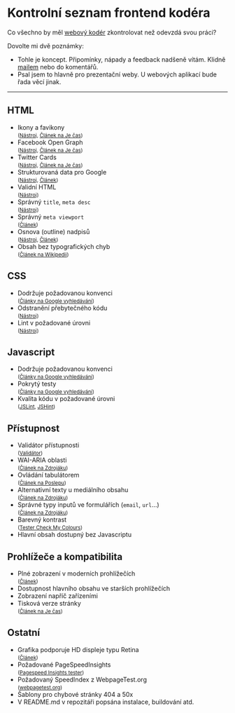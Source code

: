 # Kontrolní seznam frontend kodéra

Co všechno by měl [webový kodér](/prirucka/webovy-koder) zkontrolovat než odevzdá svou práci?

Dovolte mi dvě poznámky:

- Tohle je koncept. Připomínky, nápady a feedback nadšeně vítám. Klidně [mailem](mailto:martin@vzhurudolu.cz) nebo do komentářů.
- Psal jsem to hlavně pro prezentační weby. U webových aplikací bude řada věcí jinak.

---

## HTML

- Ikony a favikony  
<small>([Nástroj](http://realfavicongenerator.net/ "Real Favicon Generator"), [Článek na Je čas](http://jecas.cz/favicon "Ikona stránky"))</small>
- Facebook Open Graph  
<small>([Nástroj](https://developers.facebook.com/tools/debug/ "Facebook Debugger"), [Článek na Je čas](http://jecas.cz/nahled-odkazu "Náhled odkazu při sdílení na sociálních sítích"))</small>
- Twitter Cards  
<small>([Nástroj](https://cards-dev.twitter.com/validator "Card validator"), [Článek  na Je čas](http://jecas.cz/nahled-odkazu "Náhled odkazu při sdílení na sociálních sítích"))</small>
- Strukturovaná data pro Google  
<small>([Nástroj](https://developers.google.com/structured-data/testing-tool/ "Structured Data Testing Tool"), [Článek](http://www.vzhurudolu.cz/prirucka/rich-snippets "Rich Snippets"))</small>
- Validní HTML  
<small>([Nástroj](https://validator.w3.org/ "W3 Markup Validator"))</small>
- Správný `title`, `meta desc`  
<small>([Nástroj](http://www.w3.org/2003/12/semantic-extractor.html "W3 Semantic Extractor"))</small>
- Správný `meta viewport`  
<small>([Článek](viewport-meta.md "Meta Viewport"))</small>
- Osnova (outline) nadpisů  
<small>([Nástroj](https://gsnedders.html5.org/outliner/ "HTML5 Outliner"), [Článek]( http://www.vzhurudolu.cz/blog/25-vice-h1))</small>
- Obsah bez typografických chyb  
<small>([Článek na Wikipedii](https://cs.wikipedia.org/wiki/Wikipedie:Typografick%C3%A9_rady "Typografické rady"))</small>

## CSS

- Dodržuje požadovanou konvenci  
<small>([Články na Google vyhledávání](https://www.google.cz/webhp?ion=1&espv=2&ie=UTF-8#q=css%20code%20standards))</small>
- Odstranění přebytečného kódu  
<small>([Nástroj](https://unused-css.com/))</small>
- Lint v požadované úrovni  
<small>([Nástroj](http://csslint.net/))</small>

## Javascript

- Dodržuje požadovanou konvenci  
<small>([Články na Google vyhledávání](https://www.google.cz/webhp?ion=1&espv=2&ie=UTF-8#q=javascript%20code%20standards))</small>
- Pokrytý testy  
<small>([Články na Google vyhledávání](https://www.google.cz/webhp?ion=1&espv=2&ie=UTF-8#q=javascript%20unit%20testing))</small>
- Kvalita kódu v požadované úrovni  
<small>([JSLint](http://www.jslint.com/), [JSHint](http://jshint.com/))</small>

## Přístupnost

- Validátor přístupnosti  
<small>([Validátor](http://achecker.ca/checker/index.php))</small>
- WAI-ARIA oblasti  
<small>([Článek na Zdrojáku](https://www.zdrojak.cz/clanky/pristupnost-ria-strukturovani-dokumentu-a-pristupnost-z-klavesnice/))</small>
- Ovládání tabulátorem  
<small>([Článek na Poslepu](http://poslepu.blogspot.cz/2010/06/zvyraznujete-odkazy-pri-ovladani-webu-z.html))</small>
- Alternativní texty u mediálního obsahu  
<small>([Článek na Zdrojáku](https://www.zdrojak.cz/clanky/pristupnost-html5-textove-alternativy-obrazku-1-2-teorie/))</small>
- Správné typy inputů ve formulářích  (`email`, `url`…)  
<small>([Článek na Zdrojáku](https://www.zdrojak.cz/clanky/formulare-html5-nove-inputy/))</small>
- Barevný kontrast  
<small>([Tester Check My Colours](http://www.checkmycolours.com/))</small>
- Hlavní obsah dostupný bez Javascriptu

## Prohlížeče a kompatibilita

- Plné zobrazení v moderních prohlížečích  
<small>([Článek](http://www.vzhurudolu.cz/prirucka/jak-testovat-responzivni-weby "Jak testovat responzivní weby"))</small>
- Dostupnost hlavního obsahu ve starších prohlížečích  
- Zobrazení napříč zařízeními  
- Tisková verze stránky  
<small>([Článek na Je čas](http://jecas.cz/tisk "Tisk stránky"))</small>

## Ostatní

- Grafika podporuje HD displeje typu Retina  
<small>([Článek](http://www.vzhurudolu.cz/prirucka/css-pixel "CSS pixel"))</small>
- Požadované PageSpeedInsights  
<small>([Pagespeed Insights tester](https://developers.google.com/speed/pagespeed/insights/?hl=cs))</small>
- Požadovaný SpeedIndex z WebpageTest.org  
<small>([webpagetest.org](http://www.webpagetest.org/))</small>
- Šablony pro chybové stránky 404 a 50x  
- V README.md v repozitáři popsána instalace, buildování atd.

